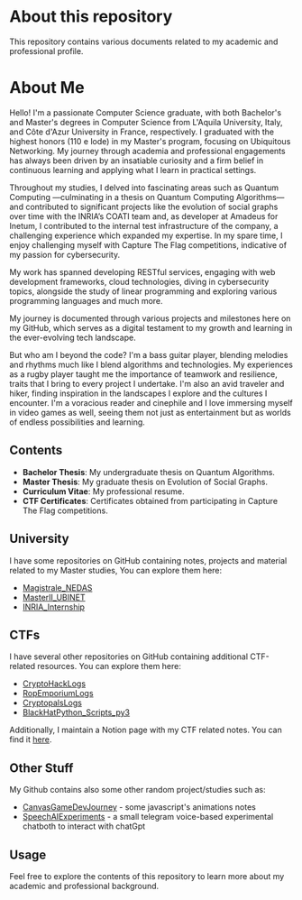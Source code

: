 # About this repository

This repository contains various documents related to my academic and professional profile.

# About Me

Hello! I'm a passionate Computer Science graduate, with both Bachelor's and Master's degrees in Computer Science from L'Aquila University, Italy, and Côte d'Azur University in France, respectively. I graduated with the highest honors (110 e lode) in my Master's program, focusing on Ubiquitous Networking. My journey through academia and professional engagements has always been driven by an insatiable curiosity and a firm belief in continuous learning and applying what I learn in practical settings.

Throughout my studies, I delved into fascinating areas such as Quantum Computing —culminating in a thesis on Quantum Computing Algorithms— and contributed to significant projects like the evolution of social graphs over time with the INRIA’s COATI team and, as developer at Amadeus for Inetum, I contributed to the internal test infrastructure of the company, a challenging experience which expanded my expertise. In my spare time, I enjoy challenging myself with Capture The Flag competitions, indicative of my passion for cybersecurity. 

My work has spanned developing RESTful services, engaging with web development frameworks, cloud technologies, diving in cybersecurity topics, alongside the study of linear programming and exploring various programming languages and much more. 

My journey is documented through various projects and milestones here on my GitHub, which serves as a digital testament to my growth and learning in the ever-evolving tech landscape.

But who am I beyond the code? I'm a bass guitar player, blending melodies and rhythms much like I blend algorithms and technologies. My experiences as a rugby player taught me the importance of teamwork and resilience, traits that I bring to every project I undertake. I'm also an avid traveler and hiker, finding inspiration in the landscapes I explore and the cultures I encounter. I'm a voracious reader and cinephile and I love immersing myself in video games as well, seeing them not just as entertainment but as worlds of endless possibilities and learning.

## Contents

- **Bachelor Thesis**: My undergraduate thesis on Quantum Algorithms.
- **Master Thesis**: My graduate thesis on Evolution of Social Graphs.
- **Curriculum Vitae**: My professional resume.
- **CTF Certificates**: Certificates obtained from participating in Capture The Flag competitions.

## University
I have some repositories on GitHub containing notes, projects and material related to my Master studies, You can explore them here:
- [Magistrale_NEDAS](https://github.com/LeonardoSer/Magistrale_NEDAS)
- [MasterII_UBINET](https://github.com/LeonardoSer/MasterII_UBINET)
- [INRIA_Internship](https://github.com/LeonardoSer/INRIA_Internship)

## CTFs

I have several other repositories on GitHub containing additional CTF-related resources. You can explore them here:
- [CryptoHackLogs](https://github.com/LeonardoSer/CryptoHackLogs)
- [RopEmporiumLogs](https://github.com/LeonardoSer/RopEmporiumLogs)
- [CryptopalsLogs](https://github.com/LeonardoSer/CryptopalsLogs)
- [BlackHatPython_Scripts_py3](https://github.com/LeonardoSer/BlackHatPython_Scripts_py3)

Additionally, I maintain a Notion page with my CTF related notes. You can find it [here](https://assorted-estimate-5f8.notion.site/Bytes-of-Knowledge-921cc5b930fd4c2a8cc820a325336ca6?pvs=25).

## Other Stuff
My Github contains also some other random project/studies such as:
- [CanvasGameDevJourney](https://github.com/LeonardoSer/CanvasGameDevJourney) - some javascript's animations notes
- [SpeechAIExperiments](https://github.com/LeonardoSer/SpeechAIExperiments) - a small telegram voice-based experimental chatboth to interact with chatGpt

## Usage

Feel free to explore the contents of this repository to learn more about my academic and professional background.

